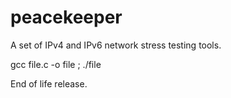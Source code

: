 # peacekeeper
 A set of IPv4 and IPv6 network stress testing tools.

gcc file.c -o file ; ./file


End of life release.
